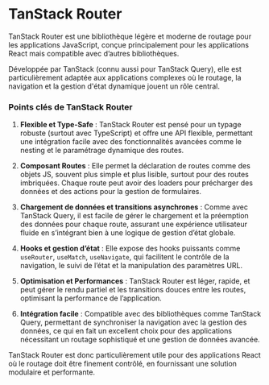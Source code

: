 # TanStack Router

TanStack Router est une bibliothèque légère et moderne de routage pour les applications JavaScript, conçue principalement pour les applications React mais compatible avec d’autres bibliothèques. 

Développée par TanStack (connu aussi pour TanStack Query), elle est particulièrement adaptée aux applications complexes où le routage, la navigation et la gestion d'état dynamique jouent un rôle central.

### Points clés de TanStack Router

1. **Flexible et Type-Safe** : TanStack Router est pensé pour un typage robuste (surtout avec TypeScript) et offre une API flexible, permettant une intégration facile avec des fonctionnalités avancées comme le nesting et le paramétrage dynamique des routes.

2. **Composant Routes** : Elle permet la déclaration de routes comme des objets JS, souvent plus simple et plus lisible, surtout pour des routes imbriquées. Chaque route peut avoir des loaders pour précharger des données et des actions pour la gestion de formulaires.

3. **Chargement de données et transitions asynchrones** : Comme avec TanStack Query, il est facile de gérer le chargement et la préemption des données pour chaque route, assurant une expérience utilisateur fluide en s’intégrant bien à une logique de gestion d’état globale.

4. **Hooks et gestion d’état** : Elle expose des hooks puissants comme `useRouter`, `useMatch`, `useNavigate`, qui facilitent le contrôle de la navigation, le suivi de l’état et la manipulation des paramètres URL.

5. **Optimisation et Performances** : TanStack Router est léger, rapide, et peut gérer le rendu partiel et les transitions douces entre les routes, optimisant la performance de l’application.

6. **Intégration facile** : Compatible avec des bibliothèques comme TanStack Query, permettant de synchroniser la navigation avec la gestion des données, ce qui en fait un excellent choix pour des applications nécessitant un routage sophistiqué et une gestion de données avancée.

TanStack Router est donc particulièrement utile pour des applications React où le routage doit être finement contrôlé, en fournissant une solution modulaire et performante.
